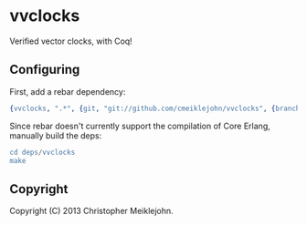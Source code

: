# vvclocks

Verified vector clocks, with Coq!

## Configuring

First, add a rebar dependency:

```erlang
{vvclocks, ".*", {git, "git://github.com/cmeiklejohn/vvclocks", {branch, "master"}}}
```

Since rebar doesn't currently support the compilation of Core Erlang,
manually build the deps:

```erlang
cd deps/vvclocks
make
```

## Copyright

Copyright (C) 2013 Christopher Meiklejohn.
